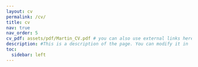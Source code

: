 ```yaml
---
layout: cv
permalink: /cv/
title: cv
nav: true
nav_order: 5
cv_pdf: assets/pdf/Martin_CV.pdf # you can also use external links here
description: #This is a description of the page. You can modify it in '_pages/cv.md'. You can also change or remove the top pdf download button.
toc:
  sidebar: left
---
```

